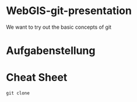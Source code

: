 # WebGIS-git-presentation
We want to try out the basic concepts of git



# Aufgabenstellung



# Cheat Sheet

```python
git clone 
```
